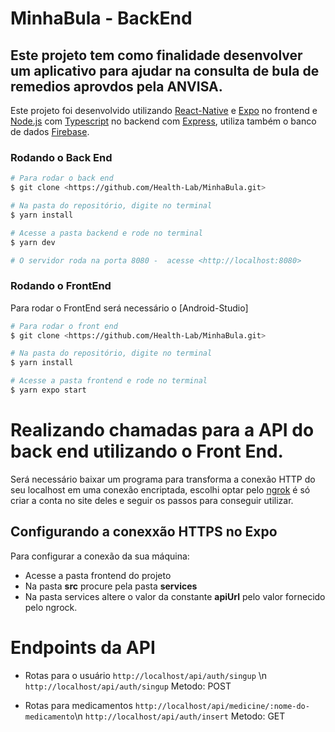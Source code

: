 # MinhaBula - BackEnd

## Este projeto tem como finalidade desenvolver um aplicativo para ajudar na consulta de bula de remedios aprovdos pela ANVISA.

Este projeto foi desenvolvido utilizando [React-Native](https://reactnative.dev/) e [Expo](https://expo.dev/) no frontend e [Node.js](https://nodejs.org/en) com [Typescript](https://www.typescriptlang.org/) no backend com [Express](https://expressjs.com/), utiliza também o banco de dados [Firebase](https://firebase.google.com/?hl=pt).

### Rodando o Back End

```bash
# Para rodar o back end 
$ git clone <https://github.com/Health-Lab/MinhaBula.git>

# Na pasta do repositório, digite no terminal
$ yarn install

# Acesse a pasta backend e rode no terminal
$ yarn dev

# O servidor roda na porta 8080 -  acesse <http://localhost:8080> 
```

### Rodando o FrontEnd

Para rodar o FrontEnd será necessário o [Android-Studio] 

```bash
# Para rodar o front end 
$ git clone <https://github.com/Health-Lab/MinhaBula.git>

# Na pasta do repositório, digite no terminal
$ yarn install

# Acesse a pasta frontend e rode no terminal
$ yarn expo start 
```

# Realizando chamadas para a API do back end utilizando o Front End.

Será necessário baixar um  programa para transforma a conexão HTTP do seu localhost em uma conexão encriptada, escolhi optar pelo [ngrok](https://ngrok.com/) é só criar a conta no site deles e seguir os passos para conseguir utilizar.

## Configurando a conexxão HTTPS no Expo

Para configurar a conexão da sua máquina: 
* Acesse a pasta frontend do projeto
* Na pasta **src** procure pela pasta **services**
* Na pasta services altere o valor da constante **apiUrl** pelo valor fornecido pelo ngrock.

# Endpoints da API
* Rotas para o usuário
 `http://localhost/api/auth/singup` \n 
	`http://localhost/api/auth/singup`
	Metodo: POST


* Rotas para medicamentos
	`http://localhost/api/medicine/:nome-do-medicamento`\n 
	`http://localhost/api/auth/insert`
	Metodo: GET